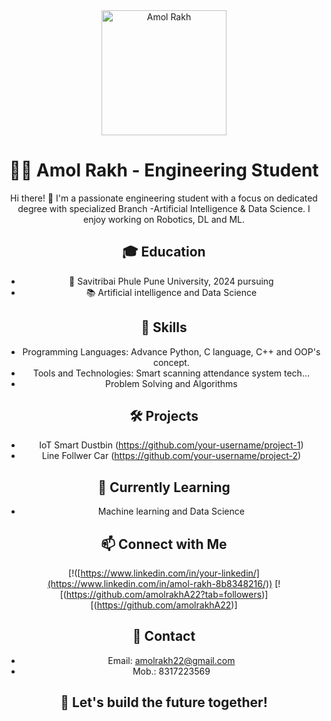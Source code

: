 <!-- About Me Section -->
<div align="center">
   <img src="https://i.postimg.cc/RZKgB9Tb/20231027-151138.jpg" alt="Amol Rakh" width="200"/>

  # 👨‍💻 Amol Rakh - Engineering Student

  Hi there! 👋 I'm a passionate engineering student with a focus on dedicated degree with specialized Branch -Artificial Intelligence & Data Science. I enjoy working on Robotics, DL and ML.

  ## 🎓 Education
  - 🏫 Savitribai Phule Pune University, 2024 pursuing 
  - 📚 Artificial intelligence and Data Science 

  ## 🔧 Skills
  - Programming Languages: Advance Python, C language, C++ and OOP's concept.
  - Tools and Technologies: Smart scanning attendance system tech...
  - Problem Solving and Algorithms

  ## 🛠️ Projects
  - IoT Smart Dustbin (https://github.com/your-username/project-1)
  - Line Follwer Car (https://github.com/your-username/project-2)

  ## 🌱 Currently Learning
  - Machine learning and Data Science 

  ## 📫 Connect with Me
  [!([https://www.linkedin.com/in/your-linkedin/](https://www.linkedin.com/in/amol-rakh-8b8348216/))
  [![(https://github.com/amolrakhA22?tab=followers)][(https://github.com/amolrakhA22)]

  ## 📧 Contact
  - Email: amolrakh22@gmail.com
  - Mob.: 8317223569

  ## 🚀 Let's build the future together!
</div>
